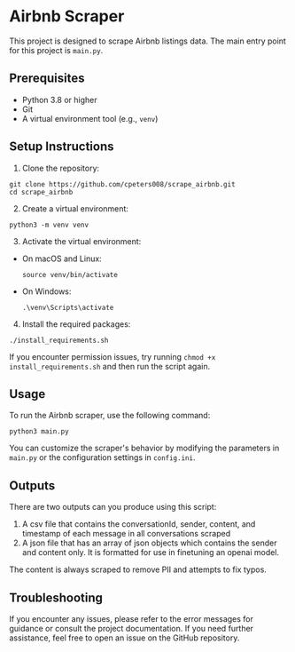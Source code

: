 # Airbnb Scraper

This project is designed to scrape Airbnb listings data. The main entry point for this project is `main.py`.

## Prerequisites

- Python 3.8 or higher
- Git
- A virtual environment tool (e.g., `venv`)

## Setup Instructions

1. Clone the repository:

```
git clone https://github.com/cpeters008/scrape_airbnb.git
cd scrape_airbnb
```

2. Create a virtual environment:

```
python3 -m venv venv
```

3. Activate the virtual environment:

- On macOS and Linux:

  ```
  source venv/bin/activate
  ```

- On Windows:

  ```
  .\venv\Scripts\activate
  ```

4. Install the required packages:

```
./install_requirements.sh
```

If you encounter permission issues, try running `chmod +x install_requirements.sh` and then run the script again.

## Usage

To run the Airbnb scraper, use the following command:

```
python3 main.py
```

You can customize the scraper's behavior by modifying the parameters in `main.py` or the configuration settings in `config.ini`.

## Outputs

There are two outputs can you produce using this script:

1. A csv file that contains the conversationId, sender, content, and timestamp of each message in all conversations scraped
2. A json file that has an array of json objects which contains the sender and content only. It is formatted for use in finetuning an openai model. 

The content is always scraped to remove PII and attempts to fix typos.

## Troubleshooting

If you encounter any issues, please refer to the error messages for guidance or consult the project documentation. If you need further assistance, feel free to open an issue on the GitHub repository.


